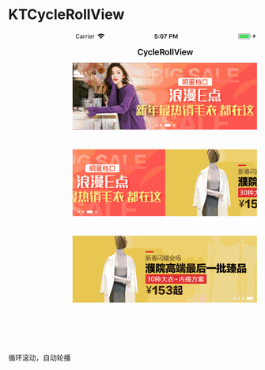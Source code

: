 # KTCycleRollView
循环滚动，自动轮播
![image](https://github.com/KetilDeng/KTCycleRollView/blob/master/sources/rollview.gif)